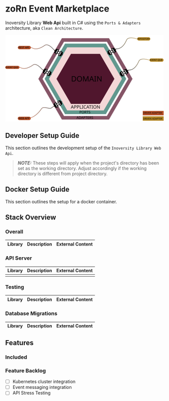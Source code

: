 # zoRn Event Marketplace


Inoversity Library **Web Api** built in C# using the
`Ports & Adapters` architecture, aka `Clean Architecture`.

<img src="./Assets/ApplicationArchitecture.svg" alt="Microservice Architecture">

## Developer Setup Guide

This section outlines the development setup of the `Inoversity Library Web Api`.
> **_NOTE:_** These steps will apply when the project's directory has been set as
> the working directory. Adjust accordingly if the working directory is different
> from project directory.


## Docker Setup Guide

This section outlines the setup for a docker container.

## Stack Overview

### Overall
| Library        | Description               | External Content                 |
|----------------|---------------------------|----------------------------------|

### API Server
| Library                                 | Description            | External Content                                                                                     |
|-----------------------------------------|------------------------|------------------------------------------------------------------------------------------------------|
                                                                   |

### Testing
| Library                                                              | Description                 | External Content                                                                                                                                     |
|----------------------------------------------------------------------|-----------------------------|------------------------------------------------------------------------------------------------------------------------------------------------------|

### Database Migrations
| Library     | Description         | External Content                 |
|-------------|---------------------|----------------------------------|

## Features

### Included


### Feature Backlog
- [ ] Kubernetes cluster integration
- [ ] Event messaging integration
- [ ] API Stress Testing
